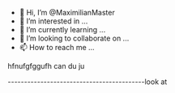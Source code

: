- 👋 Hi, I’m @MaximilianMaster
- 👀 I’m interested in ...
- 🌱 I’m currently learning ...
- 💞️ I’m looking to collaborate on ...
- 📫 How to reach me ...

<!---
MaximilianMaster/MaximilianMaster is a ✨ special ✨ repository because its `README.md` (this file) appears on your GitHub profile.
You can click the Preview link to take a look at your changes.
--->hfnufgfggufh can du ju
------------------------------------------look at

